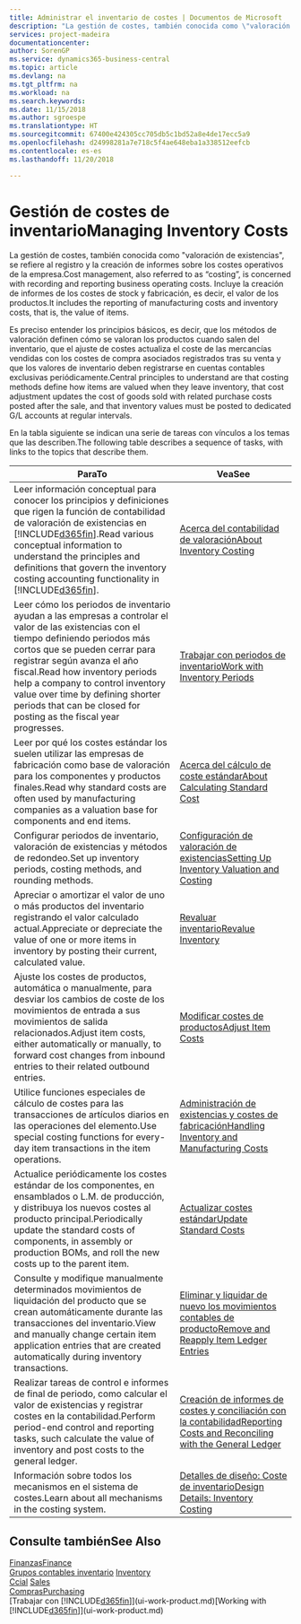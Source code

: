 ```yaml
---
title: Administrar el inventario de costes | Documentos de Microsoft
description: "La gestión de costes, también conocida como \"valoración de existencias\", se refiere al registro y la creación de informes sobre los costes operativos de la empresa. Incluye la creación de informes de los costes de stock y fabricación, es decir, el valor de los productos."
services: project-madeira
documentationcenter: 
author: SorenGP
ms.service: dynamics365-business-central
ms.topic: article
ms.devlang: na
ms.tgt_pltfrm: na
ms.workload: na
ms.search.keywords: 
ms.date: 11/15/2018
ms.author: sgroespe
ms.translationtype: HT
ms.sourcegitcommit: 67400e424305cc705db5c1bd52a8e4de17ecc5a9
ms.openlocfilehash: d24998281a7e718c5f4ae648eba1a338512eefcb
ms.contentlocale: es-es
ms.lasthandoff: 11/20/2018

---
```

# <a name="managing-inventory-costs"></a><span data-ttu-id="a7ed6-104">Gestión de costes de inventario</span><span class="sxs-lookup"><span data-stu-id="a7ed6-104">Managing Inventory Costs</span></span>
<span data-ttu-id="a7ed6-105">La gestión de costes, también conocida como "valoración de existencias", se refiere al registro y la creación de informes sobre los costes operativos de la empresa.</span><span class="sxs-lookup"><span data-stu-id="a7ed6-105">Cost management, also referred to as “costing”, is concerned with recording and reporting business operating costs.</span></span> <span data-ttu-id="a7ed6-106">Incluye la creación de informes de los costes de stock y fabricación, es decir, el valor de los productos.</span><span class="sxs-lookup"><span data-stu-id="a7ed6-106">It includes the reporting of manufacturing costs and inventory costs, that is, the value of items.</span></span>   

<span data-ttu-id="a7ed6-107">Es preciso entender los principios básicos, es decir, que los métodos de valoración definen cómo se valoran los productos cuando salen del inventario, que el ajuste de costes actualiza el coste de las mercancías vendidas con los costes de compra asociados registrados tras su venta y que los valores de inventario deben registrarse en cuentas contables exclusivas periódicamente.</span><span class="sxs-lookup"><span data-stu-id="a7ed6-107">Central principles to understand are that costing methods define how items are valued when they leave inventory, that cost adjustment updates the cost of goods sold with related purchase costs posted after the sale, and that inventory values must be posted to dedicated G/L accounts at regular intervals.</span></span>

<span data-ttu-id="a7ed6-108">En la tabla siguiente se indican una serie de tareas con vínculos a los temas que las describen.</span><span class="sxs-lookup"><span data-stu-id="a7ed6-108">The following table describes a sequence of tasks, with links to the topics that describe them.</span></span>

|<span data-ttu-id="a7ed6-109">**Para**</span><span class="sxs-lookup"><span data-stu-id="a7ed6-109">**To**</span></span>|<span data-ttu-id="a7ed6-110">**Vea**</span><span class="sxs-lookup"><span data-stu-id="a7ed6-110">**See**</span></span>|  
|------------|-------------|  
|<span data-ttu-id="a7ed6-111">Leer información conceptual para conocer los principios y definiciones que rigen la función de contabilidad de valoración de existencias en [!INCLUDE[d365fin](includes/d365fin_md.md)].</span><span class="sxs-lookup"><span data-stu-id="a7ed6-111">Read various conceptual information to understand the principles and definitions that govern the inventory costing accounting functionality in [!INCLUDE[d365fin](includes/d365fin_md.md)].</span></span>|[<span data-ttu-id="a7ed6-112">Acerca del contabilidad de valoración</span><span class="sxs-lookup"><span data-stu-id="a7ed6-112">About Inventory Costing</span></span>](finance-learn-about-costing.md)|  
|<span data-ttu-id="a7ed6-113">Leer cómo los periodos de inventario ayudan a las empresas a controlar el valor de las existencias con el tiempo definiendo periodos más cortos que se pueden cerrar para registrar según avanza el año fiscal.</span><span class="sxs-lookup"><span data-stu-id="a7ed6-113">Read how inventory periods help a company to control inventory value over time by defining shorter periods that can be closed for posting as the fiscal year progresses.</span></span>|[<span data-ttu-id="a7ed6-114">Trabajar con periodos de inventario</span><span class="sxs-lookup"><span data-stu-id="a7ed6-114">Work with Inventory Periods</span></span>](finance-how-to-work-with-inventory-periods.md)|
|<span data-ttu-id="a7ed6-115">Leer por qué los costes estándar los suelen utilizar las empresas de fabricación como base de valoración para los componentes y productos finales.</span><span class="sxs-lookup"><span data-stu-id="a7ed6-115">Read why standard costs are often used by manufacturing companies as a valuation base for components and end items.</span></span>|[<span data-ttu-id="a7ed6-116">Acerca del cálculo de coste estándar</span><span class="sxs-lookup"><span data-stu-id="a7ed6-116">About Calculating Standard Cost</span></span>](finance-about-calculating-standard-cost.md)|
|<span data-ttu-id="a7ed6-117">Configurar periodos de inventario, valoración de existencias y métodos de redondeo.</span><span class="sxs-lookup"><span data-stu-id="a7ed6-117">Set up inventory periods, costing methods, and rounding methods.</span></span>|[<span data-ttu-id="a7ed6-118">Configuración de valoración de existencias</span><span class="sxs-lookup"><span data-stu-id="a7ed6-118">Setting Up Inventory Valuation and Costing</span></span>](finance-set-up-inventory-valuation-and-costing.md)|
|<span data-ttu-id="a7ed6-119">Apreciar o amortizar el valor de uno o más productos del inventario registrando el valor calculado actual.</span><span class="sxs-lookup"><span data-stu-id="a7ed6-119">Appreciate or depreciate the value of one or more items in inventory by posting their current, calculated value.</span></span>|[<span data-ttu-id="a7ed6-120">Revaluar inventario</span><span class="sxs-lookup"><span data-stu-id="a7ed6-120">Revalue Inventory</span></span>](inventory-how-revalue-inventory.md)|
|<span data-ttu-id="a7ed6-121">Ajuste los costes de productos, automática o manualmente, para desviar los cambios de coste de los movimientos de entrada a sus movimientos de salida relacionados.</span><span class="sxs-lookup"><span data-stu-id="a7ed6-121">Adjust item costs, either automatically or manually, to forward cost changes from inbound entries to their related outbound entries.</span></span>|[<span data-ttu-id="a7ed6-122">Modificar costes de productos</span><span class="sxs-lookup"><span data-stu-id="a7ed6-122">Adjust Item Costs</span></span>](inventory-how-adjust-item-costs.md)|
|<span data-ttu-id="a7ed6-123">Utilice funciones especiales de cálculo de costes para las transacciones de artículos diarios en las operaciones del elemento.</span><span class="sxs-lookup"><span data-stu-id="a7ed6-123">Use special costing functions for every-day item transactions in the item operations.</span></span>|[<span data-ttu-id="a7ed6-124">Administración de existencias y costes de fabricación</span><span class="sxs-lookup"><span data-stu-id="a7ed6-124">Handling Inventory and Manufacturing Costs</span></span>](finance-handle-inventory-and-manufacturing-costs.md)|  
|<span data-ttu-id="a7ed6-125">Actualice periódicamente los costes estándar de los componentes, en ensamblados o L.M. de producción, y distribuya los nuevos costes al producto principal.</span><span class="sxs-lookup"><span data-stu-id="a7ed6-125">Periodically update the standard costs of components, in assembly or production BOMs, and roll the new costs up to the parent item.</span></span>|[<span data-ttu-id="a7ed6-126">Actualizar costes estándar</span><span class="sxs-lookup"><span data-stu-id="a7ed6-126">Update Standard Costs</span></span>](finance-how-to-update-standard-costs.md)|
|<span data-ttu-id="a7ed6-127">Consulte y modifique manualmente determinados movimientos de liquidación del producto que se crean automáticamente durante las transacciones del inventario.</span><span class="sxs-lookup"><span data-stu-id="a7ed6-127">View and manually change certain item application entries that are created automatically during inventory transactions.</span></span>|[<span data-ttu-id="a7ed6-128">Eliminar y liquidar de nuevo los movimientos contables de producto</span><span class="sxs-lookup"><span data-stu-id="a7ed6-128">Remove and Reapply Item Ledger Entries</span></span>](finance-how-to-remove-and-reapply-item-entries.md)|
|<span data-ttu-id="a7ed6-129">Realizar tareas de control e informes de final de periodo, como calcular el valor de existencias y registrar costes en la contabilidad.</span><span class="sxs-lookup"><span data-stu-id="a7ed6-129">Perform period-end control and reporting tasks, such calculate the value of inventory and post costs to the general ledger.</span></span>|[<span data-ttu-id="a7ed6-130">Creación de informes de costes y conciliación con la contabilidad</span><span class="sxs-lookup"><span data-stu-id="a7ed6-130">Reporting Costs and Reconciling with the General Ledger</span></span>](finance-report-costs-and-reconcile-with-the-general-ledger.md)|
|<span data-ttu-id="a7ed6-131">Información sobre todos los mecanismos en el sistema de costes.</span><span class="sxs-lookup"><span data-stu-id="a7ed6-131">Learn about all mechanisms in the costing system.</span></span>|[<span data-ttu-id="a7ed6-132">Detalles de diseño: Coste de inventario</span><span class="sxs-lookup"><span data-stu-id="a7ed6-132">Design Details: Inventory Costing</span></span>](design-details-inventory-costing.md)|  

## <a name="see-also"></a><span data-ttu-id="a7ed6-133">Consulte también</span><span class="sxs-lookup"><span data-stu-id="a7ed6-133">See Also</span></span>  
 [<span data-ttu-id="a7ed6-134">Finanzas</span><span class="sxs-lookup"><span data-stu-id="a7ed6-134">Finance</span></span>](finance.md)  
 <span data-ttu-id="a7ed6-135">[Grupos contables inventario](inventory-manage-inventory.md) </span><span class="sxs-lookup"><span data-stu-id="a7ed6-135">[Inventory](inventory-manage-inventory.md) </span></span>  
 <span data-ttu-id="a7ed6-136">[Ccial](sales-manage-sales.md) </span><span class="sxs-lookup"><span data-stu-id="a7ed6-136">[Sales](sales-manage-sales.md) </span></span>  
 [<span data-ttu-id="a7ed6-137">Compras</span><span class="sxs-lookup"><span data-stu-id="a7ed6-137">Purchasing</span></span>](purchasing-manage-purchasing.md)  
 <span data-ttu-id="a7ed6-138">[Trabajar con [!INCLUDE[d365fin](includes/d365fin_md.md)]](ui-work-product.md)</span><span class="sxs-lookup"><span data-stu-id="a7ed6-138">[Working with [!INCLUDE[d365fin](includes/d365fin_md.md)]](ui-work-product.md)</span></span>

